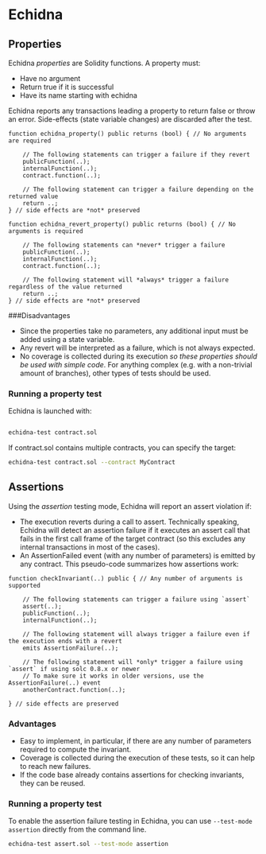 # Echidna 

## Properties 

Echidna *properties* are Solidity functions. A property must:

- Have no argument
- Return true if it is successful
- Have its name starting with echidna

Echidna reports any transactions leading a property to return false or throw an error. Side-effects (state variable changes) are discarded after the test.

```solidity
function echidna_property() public returns (bool) { // No arguments are required

    // The following statements can trigger a failure if they revert 
    publicFunction(..);
    internalFunction(..);
    contract.function(..);

    // The following statement can trigger a failure depending on the returned value
    return ..;
} // side effects are *not* preserved

function echidna_revert_property() public returns (bool) { // No arguments is required

    // The following statements can *never* trigger a failure
    publicFunction(..);
    internalFunction(..);
    contract.function(..);

    // The following statement will *always* trigger a failure regardless of the value returned
    return ..;
} // side effects are *not* preserved
```

###Disadvantages
- Since the properties take no parameters, any additional input must be added using a state variable.
- Any revert will be interpreted as a failure, which is not always expected.
- No coverage is collected during its execution *so these properties should be used with simple code*. For anything complex (e.g. with a non-trivial amount of branches), other types of tests should be used.

### Running a property test

Echidna is launched with:
```bash

echidna-test contract.sol
```

If contract.sol contains multiple contracts, you can specify the target:

```bash
echidna-test contract.sol --contract MyContract
```

## Assertions

Using the *assertion* testing mode, Echidna will report an assert violation if:

- The execution reverts during a call to assert. Technically speaking, Echidna will detect an assertion failure if it executes an assert call that fails in the first call frame of the target contract (so this excludes any internal transactions in most of the cases).
- An AssertionFailed event (with any number of parameters) is emitted by any contract. This pseudo-code summarizes how assertions work:

```solidity
function checkInvariant(..) public { // Any number of arguments is supported

    // The following statements can trigger a failure using `assert`
    assert(..); 
    publicFunction(..);
    internalFunction(..);

    // The following statement will always trigger a failure even if the execution ends with a revert
    emits AssertionFailure(..);

    // The following statement will *only* trigger a failure using `assert` if using solc 0.8.x or newer
    // To make sure it works in older versions, use the AssertionFailure(..) event
    anotherContract.function(..);
    
} // side effects are preserved
```

### Advantages
- Easy to implement, in particular, if there are any number of parameters required to compute the invariant.
- Coverage is collected during the execution of these tests, so it can help to reach new failures.
- If the code base already contains assertions for checking invariants, they can be reused.

### Running a property test

To enable the assertion failure testing in Echidna, you can use `--test-mode assertion` directly from the command line.

```bash
echidna-test assert.sol --test-mode assertion
```
